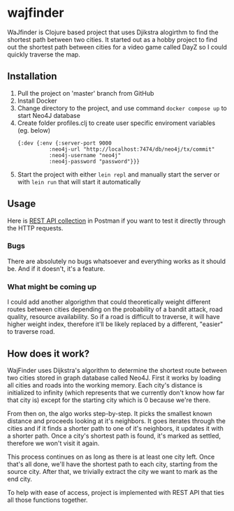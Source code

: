 # wajfinder

WaJfinder is Clojure based project that uses Djikstra alogirthm to find the shortest path between two cities.
It started out as a hobby project to find out the shortest path between cities for a video game called DayZ so I could quickly traverse the map.

## Installation

1) Pull the project on 'master' branch from GitHub
2) Install Docker
3) Change directory to the project, and use command `docker compose up` to start Neo4J database
4) Create folder profiles.clj to create user specific enviroment variables (eg. below)
   ```
   {:dev {:env {:server-port 9000
             :neo4j-url "http://localhost:7474/db/neo4j/tx/commit"
             :neo4j-username "neo4j"
             :neo4j-password "password"}}}
   ```
5) Start the project with either `lein repl` and manually start the server or with `lein run` that will start it automatically

## Usage

Here is [REST API collection](https://mastercode-5328.postman.co/workspace/5f1a621d-6ddc-4aa4-bc34-bd99359c9d19/collection/27135517-06826996-8a5f-4a7b-983e-bed670f3fc36?action=share&source=copy-link&creator=27135517) in Postman
if you want to test it directly through the HTTP requests.

### Bugs
There are absolutely no bugs whatsoever and everything works as it should be. And if it doesn't, it's a feature.

### What might be coming up
I could add another algorigthm that could theoretically weight different routes between cities depending on the probability of a bandit attack, road quality, resource availability.
So if a road is difficult to traverse, it will have higher weight index, therefore it'll be likely replaced by a different, "easier" to traverse road.

## How does it work?

WajFinder uses Dijkstra's algorithm to determine the shortest route between two cities stored in graph database called Neo4J. First it works by loading all cities and roads into the working memory. Each city's distance is initialized to infinity (which represents that we currently don't know how far that city is) except for the starting city which is 0 because we're there.

From then on, the algo works step-by-step. It picks the smallest known distance and proceeds looking at it's neighbors. It goes iterates through the cities and if it finds a shorter path to one of it's neighbors, it updates it with a shorter path. Once a city's shortest path is found, it's marked as settled, therefore we won't visit it again.

This process continues on as long as there is at least one city left. Once that's all done, we'll have the shortest path to each city, starting from the source city. After that, we trivially extract the city we want to mark as the end city.

To help with ease of access, project is implemented with REST API that ties all those functions together.


